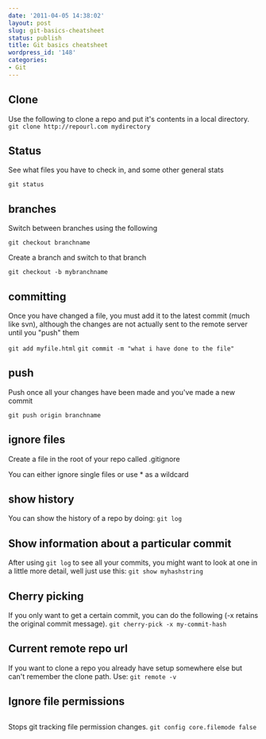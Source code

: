 ```yaml
---
date: '2011-04-05 14:38:02'
layout: post
slug: git-basics-cheatsheet
status: publish
title: Git basics cheatsheet
wordpress_id: '148'
categories:
- Git
---
```


## Clone


Use the following to clone a repo and put it's contents in a local directory.
`git clone http://repourl.com mydirectory`


## Status


See what files you have to check in, and some other general stats

`git status`


## branches


Switch between branches using the following

`git checkout branchname`

Create a branch and switch to that branch

`git checkout -b mybranchname`


## committing


Once you have changed a file, you must add it to the latest commit (much like svn), although the changes are not actually sent to the remote server until you "push" them

`git add myfile.html`
`git commit -m "what i have done to the file"`


## push


Push once all your changes have been made and you've made a new commit

`git push origin branchname`


## ignore files


Create a file in the root of your repo called .gitignore

You can either ignore single files or use * as a wildcard



## show history


You can show the history of a repo by doing:
`git log`



## Show information about a particular commit


After using `git log` to see all your commits, you might want to look at one in a little more detail, well just use this:
`git show myhashstring`



## Cherry picking


If you only want to get a certain commit, you can do the following (-x retains the original commit message).
`git cherry-pick -x my-commit-hash`



## Current remote repo url


If you want to clone a repo you already have setup somewhere else but can't remember the clone path. Use:
`git remote -v`



## Ignore file permissions

## 
Stops git tracking file permission changes.
`git config core.filemode false`
